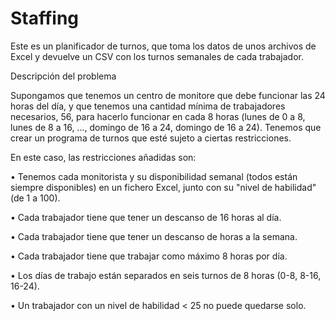 # Staffing

Este es un planificador de turnos, que toma los datos de unos archivos de Excel y devuelve un CSV con los turnos semanales de cada trabajador.


Descripción del problema

Supongamos  que tenemos un centro de monitore que debe funcionar las 24 horas del día, y que tenemos una cantidad mínima de trabajadores necesarios, 56, para hacerlo funcionar en cada 8 horas (lunes de 0 a 8, lunes de 8 a 16, ..., domingo de 16 a 24, domingo de 16 a 24). Tenemos que crear un programa de turnos que esté sujeto a ciertas restricciones.

En este caso, las restricciones añadidas son:

$\bullet$ Tenemos cada monitorista y su disponibilidad semanal (todos están siempre disponibles) en un fichero Excel, junto con su "nivel de habilidad" (de 1 a 100).

$\bullet$ Cada trabajador tiene que tener un descanso de 16 horas al día.

$\bullet$ Cada trabajador tiene que tener un descanso de  horas a la semana.

$\bullet$ Cada trabajador tiene que trabajar como máximo 8 horas por día.

$\bullet$ Los días de trabajo están separados en seis turnos de 8 horas (0-8, 8-16, 16-24).

$\bullet$ Un trabajador con un nivel de habilidad < 25 no puede quedarse solo.

